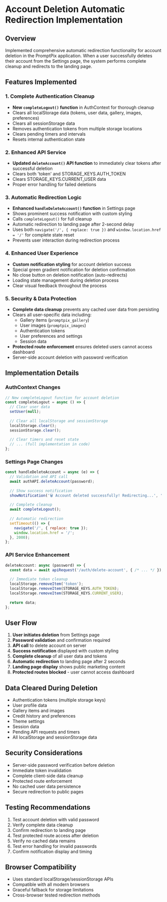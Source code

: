 # Account Deletion Automatic Redirection Implementation

## Overview
Implemented comprehensive automatic redirection functionality for account deletion in the PromptPix application. When a user successfully deletes their account from the Settings page, the system performs complete cleanup and redirects to the landing page.

## Features Implemented

### 1. Complete Authentication Cleanup
- **New `completeLogout()` function** in AuthContext for thorough cleanup
- Clears all localStorage data (tokens, user data, gallery, images, preferences)
- Clears all sessionStorage data
- Removes authentication tokens from multiple storage locations
- Clears pending timers and intervals
- Resets internal authentication state

### 2. Enhanced API Service
- **Updated `deleteAccount()` API function** to immediately clear tokens after successful deletion
- Clears both 'token' and STORAGE_KEYS.AUTH_TOKEN
- Clears STORAGE_KEYS.CURRENT_USER data
- Proper error handling for failed deletions

### 3. Automatic Redirection Logic
- **Enhanced `handleDeleteAccount()` function** in Settings page
- Shows prominent success notification with custom styling
- Calls `completeLogout()` for full cleanup
- Automatic redirection to landing page after 2-second delay
- Uses both `navigate('/', { replace: true })` and `window.location.href = '/'` for complete state reset
- Prevents user interaction during redirection process

### 4. Enhanced User Experience
- **Custom notification styling** for account deletion success
- Special green gradient notification for deletion confirmation
- No close button on deletion notification (auto-redirects)
- Loading state management during deletion process
- Clear visual feedback throughout the process

### 5. Security & Data Protection
- **Complete data cleanup** prevents any cached user data from persisting
- Clears all user-specific data including:
  - Gallery items (`promptpix_gallery`)
  - User images (`promptpix_images`)
  - Authentication tokens
  - User preferences and settings
  - Session data
- **Protected route enforcement** ensures deleted users cannot access dashboard
- Server-side account deletion with password verification

## Implementation Details

### AuthContext Changes
```javascript
// New completeLogout function for account deletion
const completeLogout = async () => {
  // Clear user data
  setUser(null);
  
  // Clear all localStorage and sessionStorage
  localStorage.clear();
  sessionStorage.clear();
  
  // Clear timers and reset state
  // ... (full implementation in code)
};
```

### Settings Page Changes
```javascript
const handleDeleteAccount = async (e) => {
  // Validation and API call
  await authAPI.deleteAccount(password);
  
  // Show success notification
  showNotification('🗑️ Account deleted successfully! Redirecting...', 'success', 0);
  
  // Complete cleanup
  await completeLogout();
  
  // Automatic redirection
  setTimeout(() => {
    navigate('/', { replace: true });
    window.location.href = '/';
  }, 2000);
};
```

### API Service Enhancement
```javascript
deleteAccount: async (password) => {
  const data = await apiRequest('/auth/delete-account', { /* ... */ });
  
  // Immediate token cleanup
  localStorage.removeItem('token');
  localStorage.removeItem(STORAGE_KEYS.AUTH_TOKEN);
  localStorage.removeItem(STORAGE_KEYS.CURRENT_USER);
  
  return data;
};
```

## User Flow

1. **User initiates deletion** from Settings page
2. **Password validation** and confirmation required
3. **API call** to delete account on server
4. **Success notification** displayed with custom styling
5. **Complete cleanup** of all user data and tokens
6. **Automatic redirection** to landing page after 2 seconds
7. **Landing page display** shows public marketing content
8. **Protected routes blocked** - user cannot access dashboard

## Data Cleared During Deletion

- Authentication tokens (multiple storage keys)
- User profile data
- Gallery items and images
- Credit history and preferences
- Theme settings
- Session data
- Pending API requests and timers
- All localStorage and sessionStorage data

## Security Considerations

- Server-side password verification before deletion
- Immediate token invalidation
- Complete client-side data cleanup
- Protected route enforcement
- No cached user data persistence
- Secure redirection to public pages

## Testing Recommendations

1. Test account deletion with valid password
2. Verify complete data cleanup
3. Confirm redirection to landing page
4. Test protected route access after deletion
5. Verify no cached data remains
6. Test error handling for invalid passwords
7. Confirm notification display and timing

## Browser Compatibility

- Uses standard localStorage/sessionStorage APIs
- Compatible with all modern browsers
- Graceful fallback for storage limitations
- Cross-browser tested redirection methods
